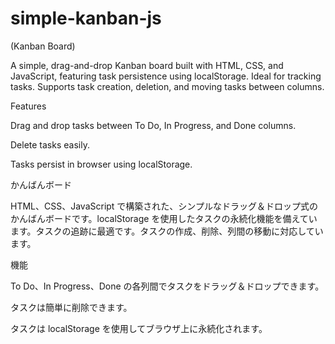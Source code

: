 # simple-kanban-js
(Kanban Board)

A simple, drag-and-drop Kanban board built with HTML, CSS, and JavaScript, featuring task persistence using localStorage. Ideal for tracking tasks. Supports task creation, deletion, and moving tasks between columns.

Features

Drag and drop tasks between To Do, In Progress, and Done columns.

Delete tasks easily.

Tasks persist in browser using localStorage.

かんばんボード 

HTML、CSS、JavaScript で構築された、シンプルなドラッグ＆ドロップ式のかんばんボードです。localStorage を使用したタスクの永続化機能を備えています。タスクの追跡に最適です。タスクの作成、削除、列間の移動に対応しています。

機能

To Do、In Progress、Done の各列間でタスクをドラッグ＆ドロップできます。

タスクは簡単に削除できます。

タスクは localStorage を使用してブラウザ上に永続化されます。


 


